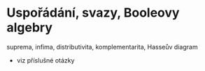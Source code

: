# Uspořádání, svazy, Booleovy algebry

suprema, infima, distributivita, komplementarita, Hasseův diagram
- viz příslušné otázky
